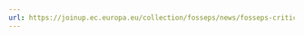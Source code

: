 ```yaml
---
url: https://joinup.ec.europa.eu/collection/fosseps/news/fosseps-critical-open-source-software-study-report
---
```

